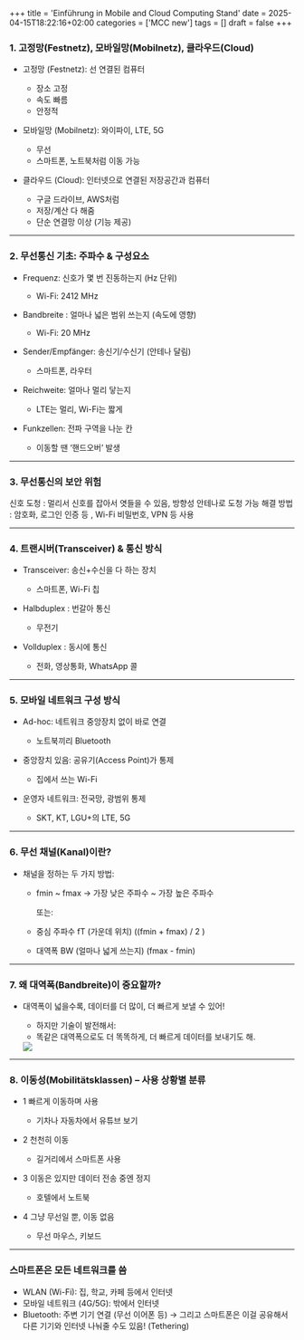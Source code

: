 +++
title = 'Einführung in Mobile and Cloud Computing Stand'
date = 2025-04-15T18:22:16+02:00
categories = ['MCC new']
tags = []
draft = false
+++

### 1. 고정망(Festnetz), 모바일망(Mobilnetz), 클라우드(Cloud)

- 고정망 (Festnetz): 선 연결된 컴퓨터	
  - 장소 고정
  - 속도 빠름
  - 안정적
  
- 모바일망 (Mobilnetz): 와이파이, LTE, 5G	
  - 무선
  - 스마트폰, 노트북처럼 이동 가능

- 클라우드 (Cloud): 인터넷으로 연결된 저장공간과 컴퓨터	
  - 구글 드라이브, AWS처럼
  - 저장/계산 다 해줌
  - 단순 연결망 이상 (기능 제공)
---------------------------------------

### 2. 무선통신 기초: 주파수 & 구성요소

- Frequenz: 신호가 몇 번 진동하는지 (Hz 단위)
  - Wi-Fi: 2412 MHz

- Bandbreite	: 얼마나 넓은 범위 쓰는지 (속도에 영향)	
  - Wi-Fi: 20 MHz

- Sender/Empfänger: 송신기/수신기 (안테나 달림)	
  - 스마트폰, 라우터

- Reichweite: 얼마나 멀리 닿는지	
  - LTE는 멀리, Wi-Fi는 짧게

- Funkzellen: 전파 구역을 나눈 칸	
  - 이동할 땐 ‘핸드오버’ 발생

---------------------------------------

###  3. 무선통신의 보안 위험

신호 도청	: 멀리서 신호를 잡아서 엿들을 수 있음, 방향성 안테나로 도청 가능
해결 방법 : 암호화, 로그인 인증 등	, Wi-Fi 비밀번호, VPN 등 사용

---------------------------------------

### 4. 트랜시버(Transceiver) & 통신 방식

- Transceiver: 송신+수신을 다 하는 장치	
  - 스마트폰, Wi-Fi 칩

- Halbduplex	: 번갈아 통신	
  - 무전기

- Vollduplex	: 동시에 통신	
  - 전화, 영상통화, WhatsApp 콜
  
---------------------------------------

### 5. 모바일 네트워크 구성 방식

- Ad-hoc: 네트워크 중앙장치 없이 바로 연결	
  - 노트북끼리 Bluetooth
  
- 중앙장치 있음: 공유기(Access Point)가 통제	
  - 집에서 쓰는 Wi-Fi
  
- 운영자 네트워크: 전국망, 광범위 통제
  - SKT, KT, LGU+의 LTE, 5G

---------------------------------------

### 6. 무선 채널(Kanal)이란?

- 채널을 정하는 두 가지 방법:
  - fmin ~ fmax → 가장 낮은 주파수 ~ 가장 높은 주파수

    또는:
  - 중심 주파수 fT​ (가운데 위치) ((fmin + fmax) / 2 )
  - 대역폭 BW (얼마나 넓게 쓰는지) (fmax - fmin)
 
---------------------------------------

### 7. 왜 대역폭(Bandbreite)이 중요할까?

- 대역폭이 넓을수록, 데이터를 더 많이, 더 빠르게 보낼 수 있어!
  - 하지만 기술이 발전해서:
  - 똑같은 대역폭으로도 더 똑똑하게, 더 빠르게 데이터를 보내기도 해.
  
  <img src="/zusammenfassung/images/mcc1.jpg" style="display: block; margin: auto;">

---------------------------------------

### 8. 이동성(Mobilitätsklassen) – 사용 상황별 분류

- 1	빠르게 이동하며 사용	
  - 기차나 자동차에서 유튜브 보기

- 2	천천히 이동	
  - 길거리에서 스마트폰 사용

- 3	이동은 있지만 데이터 전송 중엔 정지	
  - 호텔에서 노트북

- 4	그냥 무선일 뿐, 이동 없음
  - 무선 마우스, 키보드

---------------------------------------

### 스마트폰은 모든 네트워크를 씀

- WLAN (Wi-Fi): 집, 학교, 카페 등에서 인터넷
- 모바일 네트워크 (4G/5G): 밖에서 인터넷
- Bluetooth: 주변 기기 연결 (무선 이어폰 등)
→ 그리고 스마트폰은 이걸 공유해서 다른 기기와 인터넷 나눠줄 수도 있음! (Tethering)


